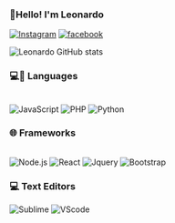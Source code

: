 ### 👋Hello! I'm Leonardo
[![Instagram](https://img.shields.io/badge/Instagram-E4405F?style=for-the-badge&logo=instagram&logoColor=white)](https://www.instagram.com/leo_domato/)
[![facebook](https://img.shields.io/badge/Facebook-1877F2?style=for-the-badge&logo=facebook&logoColor=white)](https://www.facebook.com/profile.php?id=100074072692319&locale=pt_BR)

![Leonardo GitHub stats](https://github-readme-stats.vercel.app/api?username=LeonardoPANIA&show_icons=true&theme=radical)

### 💻🎒 Languages

<div style="display: inline_block"><br/>
<img aling="center" alt=JavaScript src="https://img.shields.io/badge/JavaScript-323330?style=for-the-badge&logo=javascript&logoColor=F7DF1E" />
<img aling="center" alt=PHP src="https://img.shields.io/badge/PHP-777BB4?style=for-the-badge&logo=php&logoColor=white" />
<img aling="center" alt=Python src="https://img.shields.io/badge/Python-14354C?style=for-the-badge&logo=python&logoColor=white" />
</div>

### 🌐 Frameworks

<div style="display: inline_block"><br/>
<img aling="center" alt=Node.js src="https://img.shields.io/badge/Node.js-43853D?style=for-the-badge&logo=node.js&logoColor=white" />
<img aling="center" alt=React src="https://img.shields.io/badge/React-20232A?style=for-the-badge&logo=react&logoColor=61DAFB" />
<img aling="center" alt=Jquery src="https://img.shields.io/badge/jQuery-0769AD?style=for-the-badge&logo=jquery&logoColor=white" />
<img aling="center" alt=Bootstrap src="https://img.shields.io/badge/Bootstrap-563D7C?style=for-the-badge&logo=bootstrap&logoColor=white" />

###  💻 Text Editors

<img aling="center" alt=Sublime src="https://img.shields.io/badge/sublime_text-%23575757.svg?&style=for-the-badge&logo=sublime-text&logoColor=important" />
<img aling="center" alt=VScode src="https://img.shields.io/badge/Visual_Studio_Code-0078D4?style=for-the-badge&logo=visual%20studio%20code&logoColor=white" />
